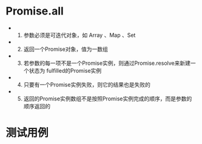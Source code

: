 # Promise.all
- 1. 参数必须是可迭代对象，如 Array 、Map 、Set
- 2. 返回一个Promise对象，值为一数组
- 3. 若参数的每一项不是一个Promise实例，则通过Promise.resolve来新建一个状态为
    fulfilled的Promise实例
- 4. 只要有一个Promise实例失败，则它的结果也是失败的
- 5. 返回的Promise实例数组不是按照Promise实例完成的顺序，而是参数的顺序返回的

# 测试用例